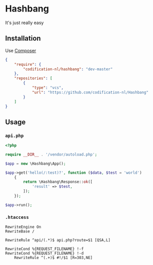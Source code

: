 # Hashbang

It's just really easy

## Installation

Use [Composer](https://getcomposer.org/)

```json
{
	"require": {
		"codification-nl/hashbang": "dev-master"
	},
	"repositories": [
		{
			"type": "vcs",
			"url": "https://github.com/codification-nl/Hashbang"
		}
	]
}
```

## Usage

### `api.php`

```php
<?php

require __DIR__ . '/vendor/autoload.php';

$app = new \Hashbang\App();

$app->get('hello(/:test)?', function ($data, $test = 'world')
	{
		return \Hashbang\Response::ok([
			'result' => $test,
		]);
	});

$app->run();
```

### `.htaccess`

```apache_conf
RewriteEngine On
RewriteBase /

RewriteRule ^api/(.*)$ api.php?route=$1 [QSA,L]

RewriteCond %{REQUEST_FILENAME} !-f
RewriteCond %{REQUEST_FILENAME} !-d
	RewriteRule ^(.+)$ #!/$1 [R=303,NE]
```